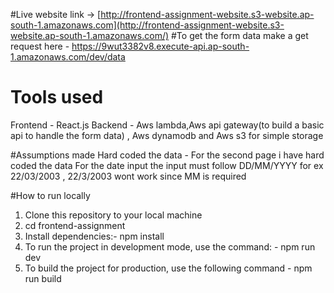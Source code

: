 #Live website link -> [http://frontend-assignment-website.s3-website.ap-south-1.amazonaws.com](http://frontend-assignment-website.s3-website.ap-south-1.amazonaws.com/)
#To get the form data make a get request here - https://9wut3382v8.execute-api.ap-south-1.amazonaws.com/dev/data
# Tools used
Frontend - React.js
Backend - Aws lambda,Aws api gateway(to build a basic api to handle the form data) , Aws dynamodb and Aws s3 for simple storage

#Assumptions made
Hard coded the data - For the second page i have hard coded the data 
For the date input the input must follow DD/MM/YYYY for ex 22/03/2003 , 22/3/2003 wont work since MM is required

#How to run locally
1) Clone this repository to your local machine
2) cd frontend-assignment
3) Install dependencies:- npm install
4) To run the project in development mode, use the command: - npm run dev
5) To build the project for production, use the following command - npm run build






